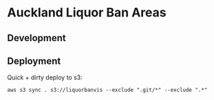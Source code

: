 # Auckland Liquor Ban Areas

## Development

## Deployment

Quick + dirty deploy to s3:

	aws s3 sync . s3://liquorbanvis --exclude ".git/*" --exclude ".*"

